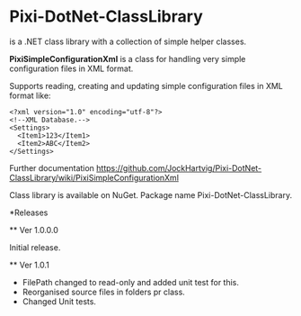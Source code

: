 # Pixi-DotNet-ClassLibrary

is a .NET class library with a collection of simple helper classes.

**PixiSimpleConfigurationXml** is a class for handling very simple configuration files in XML format.  

Supports reading, creating and updating simple configuration files in XML format like:
````
<?xml version="1.0" encoding="utf-8"?>
<!--XML Database.-->
<Settings>
  <Item1>123</Item1>
  <Item2>ABC</Item2>
</Settings>
````
Further documentation https://github.com/JockHartvig/Pixi-DotNet-ClassLibrary/wiki/PixiSimpleConfigurationXml

Class library is available on NuGet.
Package name Pixi-DotNet-ClassLibrary.

*Releases

** Ver 1.0.0.0

Initial release.

** Ver 1.0.1
- FilePath changed to read-only and added unit test for this.
- Reorganised source files in folders pr class.
- Changed Unit tests.
